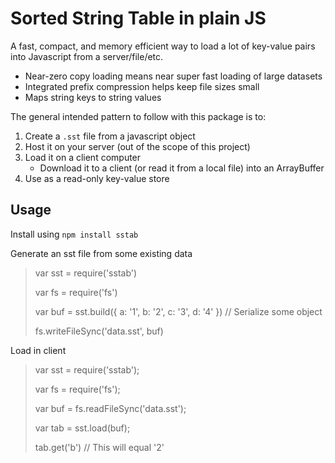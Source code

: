 Sorted String Table in plain JS
===============================

A fast, compact, and memory efficient way to load a lot of key-value pairs into Javascript from a server/file/etc.

- Near-zero copy loading means near super fast loading of large datasets
- Integrated prefix compression helps keep file sizes small
- Maps string keys to string values



The general intended pattern to follow with this package is to:
1. Create a `.sst` file from a javascript object
2. Host it on your server (out of the scope of this project)
3. Load it on a client computer
	- Download it to a client (or read it from a local file) into an ArrayBuffer
4. Use as a read-only key-value store


Usage
-----

Install using `npm install sstab`

Generate an sst file from some existing data
> var sst = require('sstab')
>
> var fs = require('fs')
> 
> var buf = sst.build({ a: '1', b: '2', c: '3', d: '4' }) // Serialize some object
>
> fs.writeFileSync('data.sst', buf)

Load in client
> var sst = require('sstab');
>
> var fs = require('fs');
>
> var buf = fs.readFileSync('data.sst');
>
> var tab = sst.load(buf);
>
> tab.get('b') // This will equal '2'